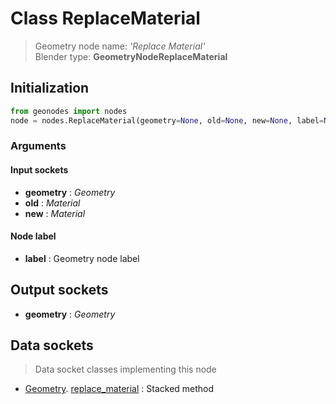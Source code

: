 
# Class ReplaceMaterial

> Geometry node name: _'Replace Material'_<br>Blender type:  **GeometryNodeReplaceMaterial**

## Initialization


```python
from geonodes import nodes
node = nodes.ReplaceMaterial(geometry=None, old=None, new=None, label=None)
```


### Arguments


#### Input sockets



- **geometry** : _Geometry_
- **old** : _Material_
- **new** : _Material_



#### Node label



- **label** : Geometry node label



## Output sockets



- **geometry** : _Geometry_



## Data sockets

> Data socket classes implementing this node


- [Geometry](aaa). [replace_material](bbb) : Stacked method



